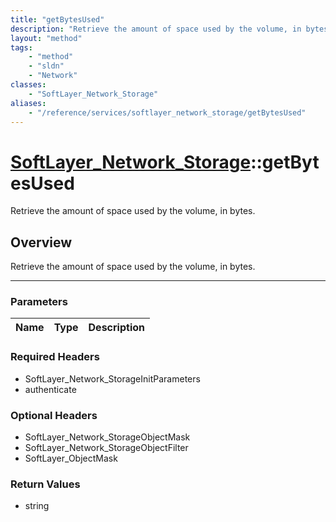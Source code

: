 ```yaml
---
title: "getBytesUsed"
description: "Retrieve the amount of space used by the volume, in bytes."
layout: "method"
tags:
    - "method"
    - "sldn"
    - "Network"
classes:
    - "SoftLayer_Network_Storage"
aliases:
    - "/reference/services/softlayer_network_storage/getBytesUsed"
---
```

# [SoftLayer_Network_Storage](/reference/services/SoftLayer_Network_Storage)::getBytesUsed


Retrieve the amount of space used by the volume, in bytes.


## Overview 
Retrieve the amount of space used by the volume, in bytes.

-----

### Parameters 
|Name | Type | Description |
| --- | --- | --- |


### Required Headers
* SoftLayer_Network_StorageInitParameters
* authenticate


### Optional Headers
* SoftLayer_Network_StorageObjectMask
* SoftLayer_Network_StorageObjectFilter
* SoftLayer_ObjectMask

### Return Values
* string




